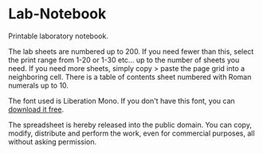 # Lab-Notebook
Printable laboratory notebook.

The lab sheets are numbered up to 200. If you need fewer than this, select the print range from 1-20 or 1-30 etc... up to the number of sheets you need. If you need more sheets, simply copy > paste the page grid into a neighboring cell. There is a table of contents sheet numbered with Roman numerals up to 10.

The font used is Liberation Mono. If you don't have this font, you can [download it free](https://github.com/liberationfonts).

The spreadsheet is hereby released into the public domain. You can copy, modify, distribute and perform the work, even for commercial purposes, all without asking permission.
